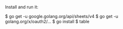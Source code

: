 Install and run it:

$ go get -u google.golang.org/api/sheets/v4
$ go get -u golang.org/x/oauth2/...
$ go install
$ table
